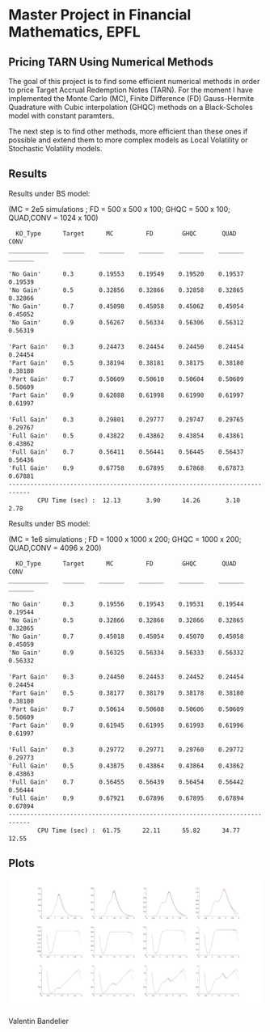 # Master Project in Financial Mathematics, EPFL
## Pricing TARN Using Numerical Methods
The goal of this project is to find some efficient numerical methods in order to price Target Accrual Redemption Notes (TARN).
For the moment I have implemented the Monte Carlo (MC), Finite Difference (FD) Gauss-Hermite Quadrature with Cubic interpolation (GHQC) methods on a Black-Scholes model with constant paramters.

The next step is to find other methods, more efficient than these ones if possible and extend them to more complex models as Local Volatility or Stochastic Volatility models.

## Results
Results under BS model: 

(MC = 2e5 simulations ; FD = 500 x 500 x 100; GHQC = 500 x 100; QUAD,CONV = 1024 x 100)

      KO_Type      Target      MC         FD        GHQC       QUAD       CONV  
    ___________    ______    _______    _______    _______    _______    _______

    'No Gain'      0.3       0.19553    0.19549    0.19520    0.19537    0.19539
    'No Gain'      0.5       0.32856    0.32866    0.32858    0.32865    0.32866
    'No Gain'      0.7       0.45098    0.45058    0.45062    0.45054    0.45052
    'No Gain'      0.9       0.56267    0.56334    0.56306    0.56312    0.56319
    
    'Part Gain'    0.3       0.24473    0.24454    0.24450    0.24454    0.24454
    'Part Gain'    0.5       0.38194    0.38181    0.38175    0.38180    0.38180
    'Part Gain'    0.7       0.50609    0.50610    0.50604    0.50609    0.50609
    'Part Gain'    0.9       0.62088    0.61998    0.61990    0.61997    0.61997
    
    'Full Gain'    0.3       0.29801    0.29777    0.29747    0.29765    0.29767
    'Full Gain'    0.5       0.43822    0.43862    0.43854    0.43861    0.43862
    'Full Gain'    0.7       0.56411    0.56441    0.56445    0.56437    0.56436
    'Full Gain'    0.9       0.67758    0.67895    0.67868    0.67873    0.67881
    ----------------------------------------------------------------------------
            CPU Time (sec) :  12.13       3.90      14.26       3.10       2.78
          
Results under BS model: 

(MC = 1e6 simulations ; FD = 1000 x 1000 x 200; GHQC = 1000 x 200; QUAD,CONV = 4096 x 200)

      KO_Type      Target      MC         FD        GHQC       QUAD       CONV  
    ___________    ______    _______    _______    _______    _______    _______

    'No Gain'      0.3       0.19556    0.19543    0.19531    0.19544    0.19544
    'No Gain'      0.5       0.32866    0.32866    0.32866    0.32865    0.32865
    'No Gain'      0.7       0.45018    0.45054    0.45070    0.45058    0.45059
    'No Gain'      0.9       0.56325    0.56334    0.56333    0.56332    0.56332
    
    'Part Gain'    0.3       0.24450    0.24453    0.24452    0.24454    0.24454
    'Part Gain'    0.5       0.38177    0.38179    0.38178    0.38180    0.38180
    'Part Gain'    0.7       0.50614    0.50608    0.50606    0.50609    0.50609
    'Part Gain'    0.9       0.61945    0.61995    0.61993    0.61996    0.61997
    
    'Full Gain'    0.3       0.29772    0.29771    0.29760    0.29772    0.29773
    'Full Gain'    0.5       0.43875    0.43864    0.43864    0.43862    0.43863
    'Full Gain'    0.7       0.56455    0.56439    0.56454    0.56442    0.56444
    'Full Gain'    0.9       0.67921    0.67896    0.67895    0.67894    0.67894
    ----------------------------------------------------------------------------
            CPU Time (sec) :  61.75      22.11      55.82      34.77      12.55

## Plots
![alt text](matlab/PlotResults.jpg)

Valentin Bandelier
